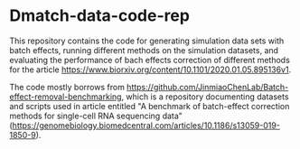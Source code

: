 # Dmatch-data-code-rep

This repository contains the code for generating simulation data sets with batch effects, running different methods on the simulation datasets, and evaluating the performance of bach effects correction of different methods for the article https://www.biorxiv.org/content/10.1101/2020.01.05.895136v1.

The code mostly borrows from https://github.com/JinmiaoChenLab/Batch-effect-removal-benchmarking, which is a repository documenting datasets and scripts used in article entitled "A benchmark of batch-effect correction methods for single-cell RNA sequencing data" (https://genomebiology.biomedcentral.com/articles/10.1186/s13059-019-1850-9).

